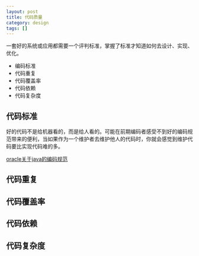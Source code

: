 ```yaml
---
layout: post
title: 代码质量
category: design
tags: []
---
```


一套好的系统或应用都需要一个评判标准，掌握了标准才知道如何去设计、实现、优化。

* 编码标准
* 代码重复
* 代码覆盖率
* 代码依赖
* 代码复杂度

<!-- more -->

代码标准
--------

好的代码不是给机器看的，而是给人看的。可能在前期编码者感受不到好的编码规范带来的便利，当如果作为一个维护者去维护他人的代码时，你就会感觉到维护代码要比实现代码难的多。

[oracle关于java的编码规范](http://www.oracle.com/technetwork/java/javase/documentation/codeconvtoc-136057.html)


代码重复
--------



代码覆盖率
----------

代码依赖
--------

代码复杂度
----------

